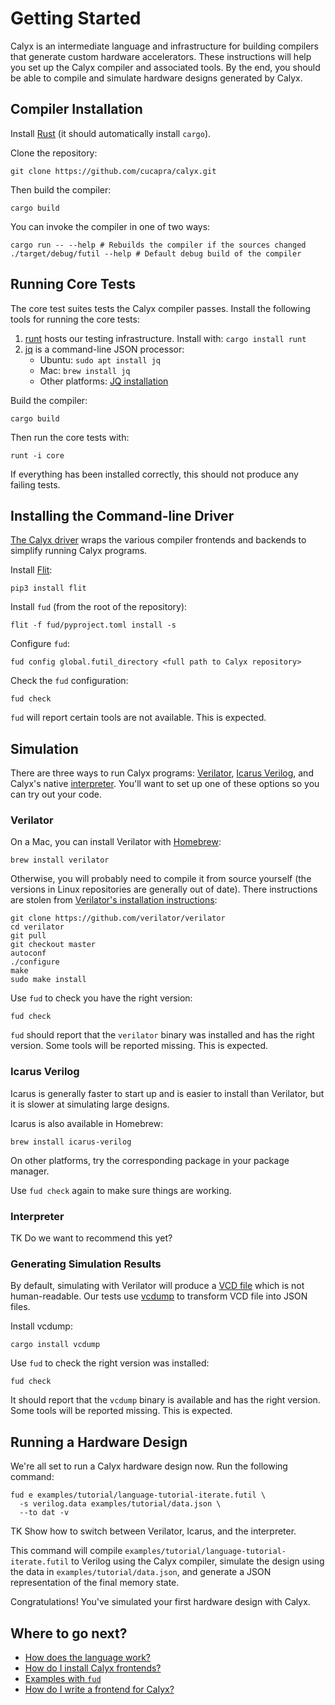 # Getting Started

Calyx is an intermediate language and infrastructure for building compilers
that generate custom hardware accelerators.
These instructions will help you set up the Calyx compiler and associated
tools.
By the end, you should be able to compile and simulate hardware designs
generated by Calyx.

## Compiler Installation

Install [Rust][rust] (it should automatically install `cargo`).

Clone the repository:
```
git clone https://github.com/cucapra/calyx.git
```
Then build the compiler:
```
cargo build
```

You can invoke the compiler in one of two ways:
```
cargo run -- --help # Rebuilds the compiler if the sources changed
./target/debug/futil --help # Default debug build of the compiler
```

## Running Core Tests

The core test suites tests the Calyx compiler passes.
Install the following tools for running the core tests:
  1. [runt][] hosts our testing infrastructure. Install with:
  `cargo install runt`
  2. [jq][] is a command-line JSON processor:
     * Ubuntu: `sudo apt install jq`
     * Mac: `brew install jq`
     * Other platforms: [JQ installation][jq-install]

Build the compiler:
```
cargo build
```
Then run the core tests with:
```
runt -i core
```

If everything has been installed correctly, this should not produce any failing
tests.

## Installing the Command-line Driver

[The Calyx driver](./fud) wraps the various compiler frontends and
backends to simplify running Calyx programs.

Install [Flit][]:
```
pip3 install flit
```

Install `fud` (from the root of the repository):
```
flit -f fud/pyproject.toml install -s
```
Configure `fud`:
```
fud config global.futil_directory <full path to Calyx repository>
```
Check the `fud` configuration:
```
fud check
```

`fud` will report certain tools are not available. This is expected.

## Simulation

There are three ways to run Calyx programs:
[Verilator][], [Icarus Verilog][], and Calyx's native [interpreter][].
You'll want to set up one of these options so you can try out your code.

### Verilator

On a Mac, you can install Verilator with [Homebrew][]:

```
brew install verilator
```

Otherwise, you will probably need to compile it from source yourself (the versions in Linux repositories are generally out of date).
There instructions are stolen from [Verilator's installation instructions][verilator-install]:
```
git clone https://github.com/verilator/verilator
cd verilator
git pull
git checkout master
autoconf
./configure
make
sudo make install
```

Use `fud` to check you have the right version:
```
fud check
```
`fud` should report that the `verilator` binary was installed and has the
right version.
Some tools will be reported missing. This is expected.

### Icarus Verilog

Icarus is generally faster to start up and is easier to install than Verilator, but it is slower at simulating large designs.

Icarus is also available in Homebrew:

```
brew install icarus-verilog
```

On other platforms, try the corresponding package in your package manager.

Use `fud check` again to make sure things are working.

### Interpreter

TK Do we want to recommend this yet?

### Generating Simulation Results

By default, simulating with Verilator will produce a [VCD file][vcd] which
is not human-readable.
Our tests use [vcdump][] to transform VCD file into JSON files.

Install vcdump:
```
cargo install vcdump
```
Use `fud` to check the right version was installed:
```
fud check
```

It should report that the `vcdump` binary is available and has the right
version.
Some tools will be reported missing. This is expected.

## Running a Hardware Design

We're all set to run a Calyx hardware design now. Run the following command:
```
fud e examples/tutorial/language-tutorial-iterate.futil \
  -s verilog.data examples/tutorial/data.json \
  --to dat -v
```

TK Show how to switch between Verilator, Icarus, and the interpreter.

This command will compile `examples/tutorial/language-tutorial-iterate.futil` to Verilog
using the Calyx compiler, simulate the design using the data in `examples/tutorial/data.json`, and generate a JSON representation of the
final memory state.

Congratulations! You've simulated your first hardware design with Calyx.

## Where to go next?

- [How does the language work?](./tutorial/language-tut.md)
- [How do I install Calyx frontends?](./fud/index.html#dahlia-fronted)
- [Examples with `fud`](./fud/examples.md)
- [How do I write a frontend for Calyx?](./tutorial/frontend-tut.md)


[rust]: https://doc.rust-lang.org/cargo/getting-started/installation.html
[runt]: https://github.com/rachitnigam/runt
[vcdump]: https://github.com/sgpthomas/vcdump
[verilator]: https://www.veripool.org/wiki/verilator
[verilator-install]: https://www.veripool.org/projects/verilator/wiki/Installing
[icarus verilog]: http://iverilog.icarus.com
[jq]: https://stedolan.github.io/jq/
[jq-install]: https://stedolan.github.io/jq/
[frontends]: ./frontends/index.md
[calyx-py]: ./calyx-py.md
[flit]: https://flit.readthedocs.io/en/latest/
[vcd]: https://en.wikipedia.org/wiki/Value_change_dump
[dahlia]: https://github.com/cucapra/dahlia
[dahlia-install]: https://github.com/cucapra/dahlia#set-it-up
[sbt]: https://www.scala-sbt.org/download.html
[interpreter]: ./interpreter.md
[homebrew]: https://brew.sh
